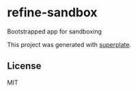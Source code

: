 # refine-sandbox
Bootstrapped app for sandboxing


This project was generated with [superplate](https://github.com/pankod/superplate).


## License

MIT
